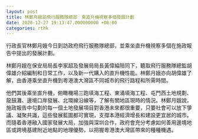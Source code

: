 ```yaml
---
layout: post
title: 林鄭月娥訪飛行服務隊總部　乘直升機視察多個發展計劃
date: 2020-12-27 19:13:47.000000000 +08:00
categories: rthk
---
```


行政長官林鄭月娥今日到訪政府飛行服務隊總部，並乘坐直升機視察多個在施政報告中提出的發展計劃。

林鄭月娥在保安局局長李家超及發展局局長黃偉綸陪同下，聽取飛行服務隊總監胡偉雄介紹編制和日常工作，以及新一代購入的直升機性能。林鄭月娥亦向胡偉雄了解，由香港乘坐直升機到粵港澳大灣區不同城市的飛行路程和所需時間。

他們其後乘坐直升機，俯瞰機場三跑填海工程、東涌填海工程、屯門西土地規劃、龍鼓灘、邊境口岸發展、北環線沿線等，了解有關地區現時的情況。林鄭月娥說，施政報告中勾劃的每一個土地發展項目對香港未來都很重要，只要社會可以放下爭議、凝聚共識，這些發展藍圖都可實現，支撐本港經濟增長和建設更宜居的城市。而隨着香港融入國家發展大局，加強與深圳合作，政府會充分考慮如何善用邊境地區或跨境基建附近地點的地理優勢，以把握粵港澳大灣區帶來的種種機遇。

